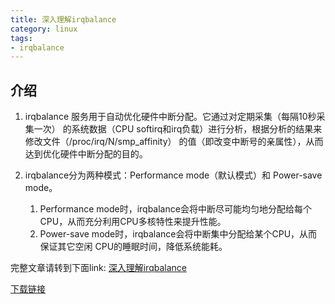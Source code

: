 ```yaml
---
title: 深入理解irqbalance
category: linux
tags:
- irqbalance
---
```


## 介绍

1. irqbalance 服务用于自动优化硬件中断分配。它通过对定期采集（每隔10秒采集一次）
的系统数据（CPU softirq和irq负载）进行分析，根据分析的结果来修改文件（/proc/irq/N/smp_affinity）
的值（即改变中断号的亲属性），从而达到优化硬件中断分配的目的。

2. irqbalance分为两种模式：Performance mode（默认模式）和 Power-save mode。
   1) Performance mode时，irqbalance会将中断尽可能均匀地分配给每个CPU，从而充分利用CPU多核特性来提升性能。
   2) Power-save mode时，irqbalance会将中断集中分配给某个CPU，从而保证其它空闲 CPU的睡眠时间，降低系统能耗。


<!--more-->

完整文章请转到下面link:
[深入理解irqbalance](https://github.com/kulong0105/kulong0105.github.io/blob/master/documents/%E6%B7%B1%E5%85%A5%E7%90%86%E8%A7%A3irqbalance.pdf)

[下载链接](https://github.com/kulong0105/kulong0105.github.io/raw/master/documents/%E6%B7%B1%E5%85%A5%E7%90%86%E8%A7%A3irqbalance.pdf)
